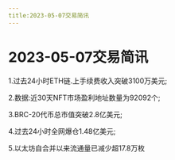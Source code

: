 ```yaml
---
title:2023-05-07交易简讯
---
```


# 2023-05-07交易简讯

1.过去24小时ETH链.上手续费收入突破3100万美元;

2.数据:近30天NFT市场盈利地址数量为92092个;

3.BRC-20代币总市值突破2.8亿美元;
 
4.过去24小时全网爆仓1.48亿美元;

5.以太坊自合并以来流通量已减少超17.8万枚
